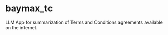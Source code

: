 # baymax_tc
LLM App for summarization of Terms and Conditions agreements available on the internet. 
